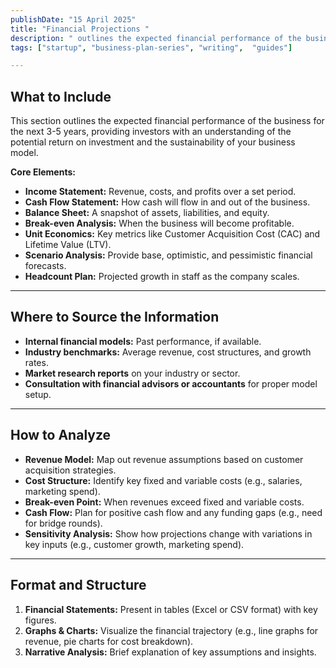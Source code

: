 ```yaml
---
publishDate: "15 April 2025"
title: "Financial Projections "
description: " outlines the expected financial performance of the business for the next 3-5 years."
tags: ["startup", "business-plan-series", "writing",  "guides"]

---
```


## **What to Include**
This section outlines the expected financial performance of the business for the next 3-5 years, providing investors with an understanding of the potential return on investment and the sustainability of your business model.

**Core Elements:**
- **Income Statement:** Revenue, costs, and profits over a set period.
- **Cash Flow Statement:** How cash will flow in and out of the business.
- **Balance Sheet:** A snapshot of assets, liabilities, and equity.
- **Break-even Analysis:** When the business will become profitable.
- **Unit Economics:** Key metrics like Customer Acquisition Cost (CAC) and Lifetime Value (LTV).
- **Scenario Analysis:** Provide base, optimistic, and pessimistic financial forecasts.
- **Headcount Plan:** Projected growth in staff as the company scales.

---

## **Where to Source the Information**
- **Internal financial models:** Past performance, if available.
- **Industry benchmarks:** Average revenue, cost structures, and growth rates.
- **Market research reports** on your industry or sector.
- **Consultation with financial advisors or accountants** for proper model setup.

---

## **How to Analyze**
- **Revenue Model:** Map out revenue assumptions based on customer acquisition strategies.
- **Cost Structure:** Identify key fixed and variable costs (e.g., salaries, marketing spend).
- **Break-even Point:** When revenues exceed fixed and variable costs.
- **Cash Flow:** Plan for positive cash flow and any funding gaps (e.g., need for bridge rounds).
- **Sensitivity Analysis:** Show how projections change with variations in key inputs (e.g., customer growth, marketing spend).

---

## **Format and Structure**
1. **Financial Statements:** Present in tables (Excel or CSV format) with key figures.
2. **Graphs & Charts:** Visualize the financial trajectory (e.g., line graphs for revenue, pie charts for cost breakdown).
3. **Narrative Analysis:** Brief explanation of key assumptions and insights.


